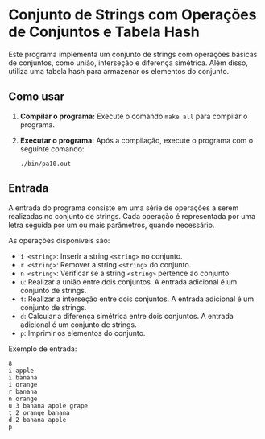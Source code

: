 # Conjunto de Strings com Operações de Conjuntos e Tabela Hash

Este programa implementa um conjunto de strings com operações básicas de conjuntos, como união, interseção e diferença simétrica. Além disso, utiliza uma tabela hash para armazenar os elementos do conjunto.

## Como usar

1. **Compilar o programa:**
   Execute o comando `make all` para compilar o programa.

2. **Executar o programa:**
   Após a compilação, execute o programa com o seguinte comando:

       ./bin/pa10.out

## Entrada

A entrada do programa consiste em uma série de operações a serem realizadas no conjunto de strings. Cada operação é representada por uma letra seguida por um ou mais parâmetros, quando necessário.

As operações disponíveis são:

- `i <string>`: Inserir a string `<string>` no conjunto.
- `r <string>`: Remover a string `<string>` do conjunto.
- `n <string>`: Verificar se a string `<string>` pertence ao conjunto.
- `u`: Realizar a união entre dois conjuntos. A entrada adicional é um conjunto de strings.
- `t`: Realizar a interseção entre dois conjuntos. A entrada adicional é um conjunto de strings.
- `d`: Calcular a diferença simétrica entre dois conjuntos. A entrada adicional é um conjunto de strings.
- `p`: Imprimir os elementos do conjunto.

Exemplo de entrada:

```plaintext
8
i apple
i banana
i orange
r banana
n orange
u 3 banana apple grape
t 2 orange banana
d 2 banana apple
p


